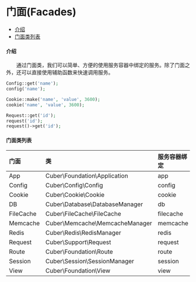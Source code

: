# 门面(Facades)

- [介绍](#facade)
- [门面类列表](#list)

#### <a name="facade">介绍</a>

　　通过门面类，我们可以简单、方便的使用服务容器中绑定的服务。除了门面之外，还可以直接使用辅助函数来快速调用服务。

```php
Config::get('name');
config('name');

Cookie::make('name', 'value', 3600);
cookie('name', 'value', 3600);

Request::get('id');
request('id');
request()->get('id');
```

#### <a name="list">门面类列表</a>

门面|类|服务容器绑定
:--------|:--------|:--------
App|Cuber\Foundation\Application|app
Config|Cuber\Config\Config|config
Cookie|Cuber\Cookie\Cookie|cookie
DB|Cuber\Database\DatabaseManager|db
FileCache|Cuber\FileCache\FileCache|filecache
Memcache|Cuber\Memcache\MemcacheManager|memcache
Redis|Cuber\Redis\RedisManager|redis
Request|Cuber\Support\Request|request
Route|Cuber\Foundation\Route|route
Session|Cuber\Session\SessionManager|session
View|Cuber\Foundation\View|view

<br><br><br><br><br>
